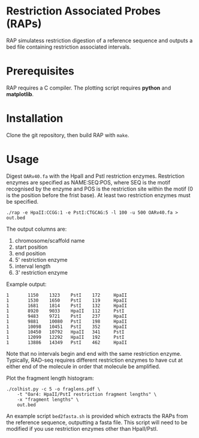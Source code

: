 # Restriction Associated Probes (RAPs)
RAP simulatess restriction digestion of a reference sequence and outputs a
bed file containing restriction associated intervals.

# Prerequisites
RAP requires a C compiler.  The plotting script requires **python** and
**matplotlib**.

# Installation
Clone the git repository, then build RAP with `make`.

# Usage
Digest `OARv40.fa` with the HpaII and PstI restriction enzymes.  Restriction
enzymes are specified as NAME:SEQ:POS, where SEQ is the motif recognised
by the enzyme and POS is the restriction site within the motif (0 is the
position before the frist base). At least two restriction enzymes must be
specified.

```
./rap -e HpaII:CCGG:1 -e PstI:CTGCAG:5 -l 100 -u 500 OARv40.fa > out.bed
```

The output columns are:
1. chromosome/scaffold name
2. start position
3. end position
4. 5' restriction enzyme
5. interval length
6. 3' restriction enzyme

Example output:
```
1       1150    1323    PstI    172     HpaII
1       1530    1650    PstI    119     HpaII
1       1681    1814    PstI    132     HpaII
1       8920    9033    HpaII   112     PstI
1       9483    9721    PstI    237     HpaII
1       9881    10080   PstI    198     HpaII
1       10098   10451   PstI    352     HpaII
1       10450   10792   HpaII   341     PstI
1       12099   12292   HpaII   192     PstI
1       13886   14349   PstI    462     HpaII
```

Note that no intervals begin and end with the same restriction enzyme.
Typically, RAD-seq requires different restriction enzymes to have cut at
either end of the molecule in order that molecule be amplified.

Plot the fragment length histogram:
```
./colhist.py -c 5 -o fraglens.pdf \
	-t "Oar4: HpaII/PstI restriction fragment lengths" \
	-x "fragment lengths" \
	out.bed
```

An example script `bed2fasta.sh` is provided which extracts the RAPs from
the reference sequence, outputting a fasta file.  This script will need to
be modified if you use restriction enzymes other than HpaII/PstI.
